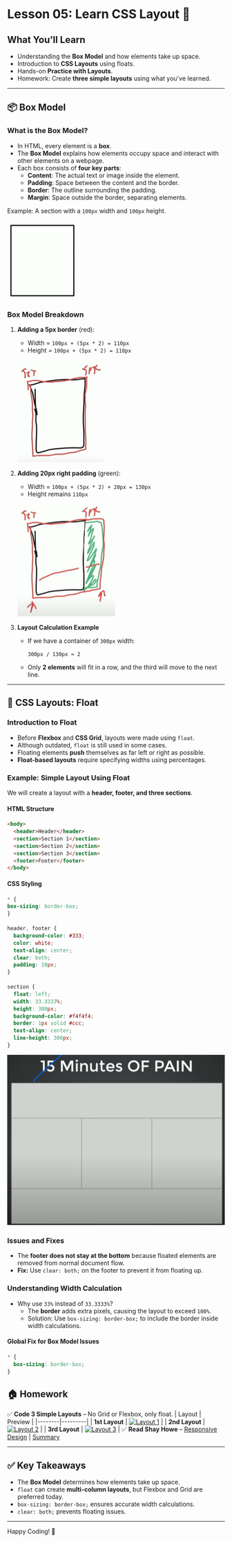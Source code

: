 # Lesson 05: Learn CSS Layout 🚀

## **What You'll Learn**
- Understanding the **Box Model** and how elements take up space.
- Introduction to **CSS Layouts** using floats.
- Hands-on **Practice with Layouts**.
- Homework: Create **three simple layouts** using what you've learned.

---

## 📦 **Box Model**

### What is the Box Model?
- In HTML, every element is a **box**.
- The **Box Model** explains how elements occupy space and interact with other elements on a webpage.
- Each box consists of **four key parts**:
  - **Content**: The actual text or image inside the element.
  - **Padding**: Space between the content and the border.
  - **Border**: The outline surrounding the padding.
  - **Margin**: Space outside the border, separating elements.

Example: A section with a `100px` width and `100px` height.

![Box Model](images/box-model.png)

### Box Model Breakdown
1. **Adding a 5px border** (red):
   - Width = `100px + (5px * 2) = 110px`
   - Height = `100px + (5px * 2) = 110px`

   ![Box Model](images/box-model-2.png)

2. **Adding 20px right padding** (green):
   - Width = `100px + (5px * 2) + 20px = 130px`
   - Height remains `110px`

   ![Box Model](images/box-model-3.png)

3. **Layout Calculation Example**
   - If we have a container of `300px` width:
     ```
     300px / 130px ≈ 2
     ```
   - Only **2 elements** will fit in a row, and the third will move to the next line.

---

## 🎨 **CSS Layouts: Float**

### Introduction to Float
- Before **Flexbox** and **CSS Grid**, layouts were made using `float`.
- Although outdated, `float` is still used in some cases.
- Floating elements **push** themselves as far left or right as possible.
- **Float-based layouts** require specifying widths using percentages.

### Example: Simple Layout Using Float
We will create a layout with a **header, footer, and three sections**.

#### **HTML Structure**
```html
<body>
  <header>Header</header>
  <section>Section 1</section>
  <section>Section 2</section>
  <section>Section 3</section>
  <footer>Footer</footer>
</body>
```

#### **CSS Styling**
```css
* {
box-sizing: border-box;
}

header, footer {
  background-color: #333;
  color: white;
  text-align: center;
  clear: both;
  padding: 10px;
}

section {
  float: left;
  width: 33.3333%;
  height: 300px;
  background-color: #f4f4f4;
  border: 1px solid #ccc;
  text-align: center;
  line-height: 300px;
}
```

![Simple Layout](images/box-model-4.png)

### Issues and Fixes
- The **footer does not stay at the bottom** because floated elements are removed from normal document flow.
- **Fix:** Use `clear: both;` on the footer to prevent it from floating up.

### Understanding Width Calculation
- Why use `33%` instead of `33.3333%`?
  - The **border** adds extra pixels, causing the layout to exceed `100%`.
  - Solution: Use `box-sizing: border-box;` to include the border inside width calculations.

#### **Global Fix for Box Model Issues**
```css
* {
  box-sizing: border-box;
}
```

## 🏠 **Homework**
✅ **Code 3 Simple Layouts** – No Grid or Flexbox, only float.
| Layout | Preview |
|--------|---------|
| **1st Layout** | [![Layout 1](https://communitytaught.org/img/resources/layout1.png)](https://communitytaught.org/img/resources/layout1.png) |
| **2nd Layout** | [![Layout 2](https://communitytaught.org/img/resources/layout2.png)](https://communitytaught.org/img/resources/layout2.png) |
| **3rd Layout** | [![Layout 3](https://communitytaught.org/img/resources/layout3.png)](https://communitytaught.org/img/resources/layout3.png) |
✅ **Read Shay Howe** – [Responsive Design](https://learn.shayhowe.com/advanced-html-css/responsive-web-design/) | [Summary](./responsive-web-design.md)

---

## ✅ **Key Takeaways**
- The **Box Model** determines how elements take up space.
- `float` can create **multi-column layouts**, but Flexbox and Grid are preferred today.
- `box-sizing: border-box;` ensures accurate width calculations.
- `clear: both;` prevents floating issues. 

---

Happy Coding! 🚀
